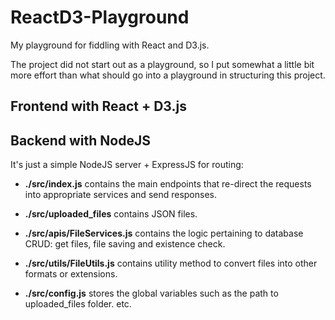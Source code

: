 # ReactD3-Playground

My playground for fiddling with React and D3.js. 

The project did not start out as a playground, so I put somewhat a little bit more effort than what should go into a playground in structuring this project. 

## Frontend with React + D3.js


## Backend with NodeJS 

It's just a simple NodeJS server + ExpressJS for routing:

- **./src/index.js** contains the main endpoints that re-direct the requests into appropriate services and send responses.

- **./src/uploaded_files** contains JSON files.

- **./src/apis/FileServices.js** contains the logic pertaining to database CRUD: get files, file saving and existence check.

- **./src/utils/FileUtils.js** contains utility method to convert files into other formats or extensions.

- **./src/config.js** stores the global variables such as the path to uploaded_files folder. etc.



